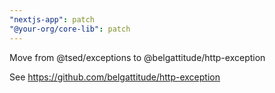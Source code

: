 ```yaml
---
"nextjs-app": patch
"@your-org/core-lib": patch
---
```


Move from @tsed/exceptions to @belgattitude/http-exception

See https://github.com/belgattitude/http-exception
